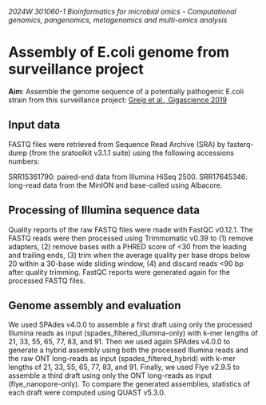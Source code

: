 *2024W 301060-1 Bioinformatics for microbial omics - Computational genomics, pangenomics, metagenomics and multi-omics analysis*

# Assembly of E.coli genome from surveillance project

**Aim**: Assemble the genome sequence of a potentially pathogenic E.coli strain from this surveillance project: [Greig et al., Gigascience 2019](https://pubmed.ncbi.nlm.nih.gov/31433830/)

## Input data

FASTQ files were retrieved from Sequence Read Archive (SRA) by fasterq-dump (from the sratoolkit v3.1.1 suite) using the following accessions numbers:

SRR15361790: paired-end data from Illumina HiSeq 2500.
SRR17645346: long-read data from the MinION and base-called using Albacore. 

## Processing of Illumina sequence data

Quality reports of the raw FASTQ files were made with FastQC v0.12.1. The FASTQ reads were then processed using Trimmomatic v0.39 to (1) remove adapters, (2) remove bases with a PHRED score of <30 from the leading and trailing ends, (3) trim when the average quality per base drops below 20 within a 30-base wide sliding window, (4) and discard reads <90 bp after quality trimming. FastQC reports were generated again for the processed FASTQ files.

## Genome assembly and evaluation

We used SPAdes v4.0.0 to assemble a first draft using only the processed Illumina reads as input (spades_filtered_illumina-only) with k-mer lengths of 21, 33, 55, 65, 77, 83, and 91. Then we used again SPAdes v4.0.0 to generate a hybrid assembly using both the processed Illumina reads and the raw ONT long-reads as input (spades_filtered_hybrid) with k-mer lengths of 21, 33, 55, 65, 77, 83, and 91. Finally, we used Flye v2.9.5 to assemble a third draft using only the ONT long-reads as input (flye_nanopore-only). To compare the generated assemblies, statistics of each draft were computed using QUAST v5.3.0.
